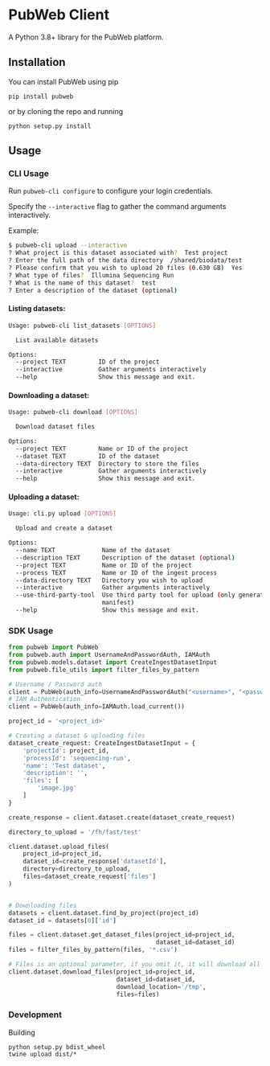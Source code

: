 # PubWeb Client

A Python 3.8+ library for the PubWeb platform.

## Installation

You can install PubWeb using pip

`pip install pubweb`

or by cloning the repo and running

`python setup.py install`

## Usage

### CLI Usage

Run `pubweb-cli configure` to configure your login credentials.

Specify the `--interactive` flag to gather the command arguments interactively. 

Example:

```bash
$ pubweb-cli upload --interactive
? What project is this dataset associated with?  Test project
? Enter the full path of the data directory  /shared/biodata/test
? Please confirm that you wish to upload 20 files (0.630 GB)  Yes
? What type of files?  Illumina Sequencing Run
? What is the name of this dataset?  test
? Enter a description of the dataset (optional)

```


#### Listing datasets:
```bash
Usage: pubweb-cli list_datasets [OPTIONS]

  List available datasets

Options:
  --project TEXT         ID of the project
  --interactive          Gather arguments interactively
  --help                 Show this message and exit.
```


#### Downloading a dataset:
```bash
Usage: pubweb-cli download [OPTIONS]

  Download dataset files

Options:
  --project TEXT         Name or ID of the project
  --dataset TEXT         ID of the dataset
  --data-directory TEXT  Directory to store the files
  --interactive          Gather arguments interactively
  --help                 Show this message and exit.
```

#### Uploading a dataset:
```bash
Usage: cli.py upload [OPTIONS]

  Upload and create a dataset

Options:
  --name TEXT             Name of the dataset
  --description TEXT      Description of the dataset (optional)
  --project TEXT          Name or ID of the project
  --process TEXT          Name or ID of the ingest process
  --data-directory TEXT   Directory you wish to upload
  --interactive           Gather arguments interactively
  --use-third-party-tool  Use third party tool for upload (only generate
                          manifest)
  --help                  Show this message and exit.

```

### SDK Usage

```python
from pubweb import PubWeb
from pubweb.auth import UsernameAndPasswordAuth, IAMAuth
from pubweb.models.dataset import CreateIngestDatasetInput
from pubweb.file_utils import filter_files_by_pattern

# Username / Password auth
client = PubWeb(auth_info=UsernameAndPasswordAuth("<username>", "<password>"))
# IAM Authentication
client = PubWeb(auth_info=IAMAuth.load_current())

project_id = '<project_id>'

# Creating a dataset & uploading files
dataset_create_request: CreateIngestDatasetInput = {
    'projectId': project_id,
    'processId': 'sequencing-run',
    'name': 'Test dataset',
    'description': '',
    'files': [
        'image.jpg'
    ]
}

create_response = client.dataset.create(dataset_create_request)

directory_to_upload = '/fh/fast/test'

client.dataset.upload_files(
    project_id=project_id,
    dataset_id=create_response['datasetId'],
    directory=directory_to_upload,
    files=dataset_create_request['files']
)


# Downloading files
datasets = client.dataset.find_by_project(project_id)
dataset_id = datasets[0]['id']

files = client.dataset.get_dataset_files(project_id=project_id,
                                         dataset_id=dataset_id)
files = filter_files_by_pattern(files, '*.csv')

# Files is an optional parameter, if you omit it, it will download all the dataset files
client.dataset.download_files(project_id=project_id,
                              dataset_id=dataset_id,
                              download_location='/tmp',
                              files=files)
```

### Development

Building

```
python setup.py bdist_wheel
twine upload dist/*
```